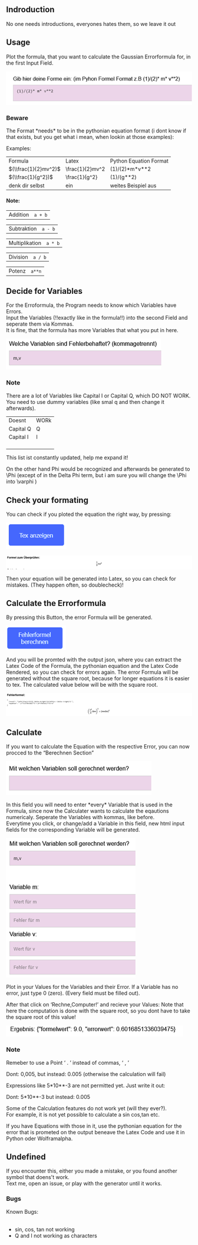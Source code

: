 Indroduction
------------

No one needs introductions, everyones hates them, so we leave it out

Usage
-----

Plot the formula, that you want to calculate the Gaussian Errorformula for, in the first Input Field.

![alt text](https://github.com/captain-joni/errorformulagenerator/blob/main/pictures/pic_1.png?raw=true)

### Beware

The Format \*needs\* to be in the pythonian equation format (i dont know if that exists, but you get what i mean, when lookin at those examples):

Examples:

|     |     |     |
| --- | --- | --- |
| Formula | Latex | Python Equation Format |
| $(\\frac{1}{2}mv^2)$ | \\frac{1}{2}mv^2 | (1)/(2)\*m\*v\*\*2 |
| $(\\frac{1}{g^2})$ | \\frac{1}{g^2} | (1)/(g\*\*2) |
| denk dir selbst | ein | weites Beispiel aus |

#### Note:

|     |     |
| --- | --- |
| Addition | `a + b` |

|     |     |
| --- | --- |
| Subtraktion | `a - b` |

|     |     |
| --- | --- |
| Multiplikation | `a * b` |

|     |     |
| --- | --- |
| Division | `a / b` |

|     |     |
| --- | --- |
| Potenz | `a**n` |

Decide for Variables
--------------------

For the Erroformula, the Program needs to know which Variables have Errors.  
Input the Variables (!!exactly like in the formula!!) into the second Field and seperate them via Kommas.  
It is fine, that the formula has more Variables that what you put in here.

![alt text](https://github.com/captain-joni/errorformulagenerator/blob/main/pictures/pic_2.png?raw=true)

### Note

There are a lot of Variables like Capital I or Capital Q, which DO NOT WORK.  
You need to use dummy variables (like smal q and then change it afterwards).

|     |     |
| --- | --- |
| Doesnt | WORk |
| Capital Q | Q   |
| Capital I | I   |
|     |     |
|     |     |
|     |     |
|     |     |

This list ist constantly updated, help me expand it!

On the other hand Phi would be recognized and afterwards be generated to \\Phi (except of in the Delta Phi term, but i am sure you will change the \\Phi into \\varphi )

Check your formating
--------------------

You can check if you ploted the equation the right way, by pressing:

![alt text](https://github.com/captain-joni/errorformulagenerator/blob/main/pictures/pic_3.png?raw=true)


![alt text](https://github.com/captain-joni/errorformulagenerator/blob/main/pictures/pic_4.png?raw=true)

Then your equation will be generated into Latex, so you can check for mistakes. (They happen often, so doublecheck)!

Calculate the Errorformula
--------------------------

By pressing this Button, the error Formula will be generated.

![alt text](https://github.com/captain-joni/errorformulagenerator/blob/main/pictures/pic_5.png?raw=true)

And you will be promted with the output json, where you can extract the Latex Code of the Formula, the pythonian equation and the Latex Code Rendered, so you can check for errors again. The error Formula will be generated without the square root, because for longer equations it is easier to tex. The calculated value below will be with the square root.

![alt text](https://github.com/captain-joni/errorformulagenerator/blob/main/pictures/pic_6.png?raw=true)

Calculate
---------

If you want to calculate the Equation with the respective Error, you can now procced to the “Berechnen Section”

![alt text](https://github.com/captain-joni/errorformulagenerator/blob/main/pictures/pic_7.png?raw=true)

In this field you will need to enter \*every\* Variable that is used in the Formula, since now the Calculater wants to calculate the eqautions numericaly. Seperate the Variables with kommas, like before.   
Everytime you click, or change/add a Variable in this field, new html input fields for the corresponding Variable will be generated.

![alt text](https://github.com/captain-joni/errorformulagenerator/blob/main/pictures/pic_8.png?raw=true)

Plot in your Values for the Variables and their Error. If a Variable has no error, just type 0 (zero). (Every field must be filled out).

After that click on ‘Rechne,Computer!’ and recieve your Values:
Note that here the computation is done with the square root, so you dont have to take the square root of this value!

![alt text](https://github.com/captain-joni/errorformulagenerator/blob/main/pictures/pic_9.png?raw=true)

### Note

Remeber to use a Point ‘ . ’ instead of commas, ‘ , ’

Dont: 0,005, but instead: 0.005 (otherwise the calculation will fail)

Expressions like 5\*10\*\*-3 are not permitted yet. Just write it out:

Dont: 5\*10\*\*-3 but instead: 0.005

Some of the Calculation features do not work yet (will they ever?).   
For example, it is not yet possible to calculate a sin cos,tan etc.

If you have Equations with those in it, use the pythonian equation for the error that is prometed on the output beneave the Latex Code and use it in Python oder Wolframalpha.

Undefined
---------

If you encounter this, either you made a mistake, or you found another symbol that doens't work.   
Text me, open an issue, or play with the generator until it works. 

### Bugs

Known Bugs:  
 

*   sin, cos, tan not working
*   Q and I not working as characters


